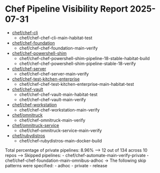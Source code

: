 # Chef Pipeline Visibility Report 2025-07-31

* [chef/chef-cli](https://github.com/chef/chef-cli)
    * chef/chef-chef-cli-main-habitat-test
* [chef/chef-foundation](https://github.com/chef/chef-foundation)
    * chef/chef-chef-foundation-main-verify
* [chef/chef-powershell-shim](https://github.com/chef/chef-powershell-shim)
    * chef/chef-chef-powershell-shim-pipeline-18-stable-habitat-build
    * chef/chef-chef-powershell-shim-pipeline-stable-18-verify
* [chef/chef-server](https://github.com/chef/chef-server)
    * chef/chef-chef-server-main-verify
* [chef/chef-test-kitchen-enterprise](https://github.com/chef/chef-test-kitchen-enterprise)
    * chef/chef-chef-test-kitchen-enterprise-main-habitat-test
* [chef/chef-vault](https://github.com/chef/chef-vault)
    * chef/chef-chef-vault-main-habitat-test
    * chef/chef-chef-vault-main-verify
* [chef/chef-workstation](https://github.com/chef/chef-workstation)
    * chef/chef-chef-workstation-main-verify
* [chef/omnitruck](https://github.com/chef/omnitruck)
    * chef/chef-omnitruck-main-verify
* [chef/omnitruck-service](https://github.com/chef/omnitruck-service)
    * chef/chef-omnitruck-service-main-verify
* [chef/rubydistros](https://github.com/chef/rubydistros)
    * chef/chef-rubydistros-main-docker-build

Total percentage of private pipelines: 8.96%
  --> 12 out of 134 across 10 repos
  --> Skipped pipelines:
    - chef/chef-automate-main-verify-private
    - chef/chef-chef-foundation-main-omnibus-adhoc
  -> The following skip patterns were specified:
    - adhoc
    - private
    - release
